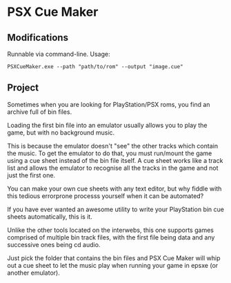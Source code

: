 PSX Cue Maker
===========

## Modifications

Runnable via command-line. Usage:

```
PSXCueMaker.exe --path "path/to/rom" --output "image.cue"
```

## Project

Sometimes when you are looking for PlayStation/PSX roms, you find an archive full of bin files.

Loading the first bin file into an emulator usually allows you to play the game, but with no background music.

This is because the emulator doesn't "see" the other tracks which contain the music. To get the emulator to do that, you must run/mount the game using a cue sheet instead of the bin file itself. A cue sheet works like a track list and allows the emulator to recognise all the tracks in the game and not just the first one.

You can make your own cue sheets with any text editor, but why fiddle with this tedious errorprone processs yourself when it can be automated?

If you have ever wanted an awesome utility to write your PlayStation bin cue sheets automatically, this is it.

Unlike the other tools located on the interwebs, this one supports games comprised of multiple bin track files, with the first file being data and any successive ones being cd audio.

Just pick the folder that contains the bin files and PSX Cue Maker will whip out a cue sheet to let the music play when running your game in epsxe (or another emulator).
